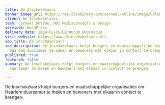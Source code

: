 ```yaml
---
title: De Inschakelaars
banner_image_url: https://res.cloudinary.com/corneel-online/image/upload/v1602859105/corneel/deinschakelaars_vcp3lz.jpg
client: De Inschakelaars
team: Corneel Online, MD2 Mediaconcepts & Design
services: WordPress
delivery_date: 2019-02-05T00:00:00.000+01:00
visit_website: https://www.deinschakelaars.nl/
seo_title: De Inschakelaars
seo_description: De Inschakelaars helpt burgers en maatschappelijke organisaties om
  Haarlem duurzamer te maken en bewoners met elkaar in contact te brengen.
published: true
featured: false
summary: De Inschakelaars helpt burgers en maatschappelijke organisaties om Haarlem
  duurzamer te maken en bewoners met elkaar in contact te brengen.

---
```

De Inschakelaars helpt burgers en maatschappelijke organisaties om Haarlem duurzamer te maken en bewoners met elkaar in contact te brengen.